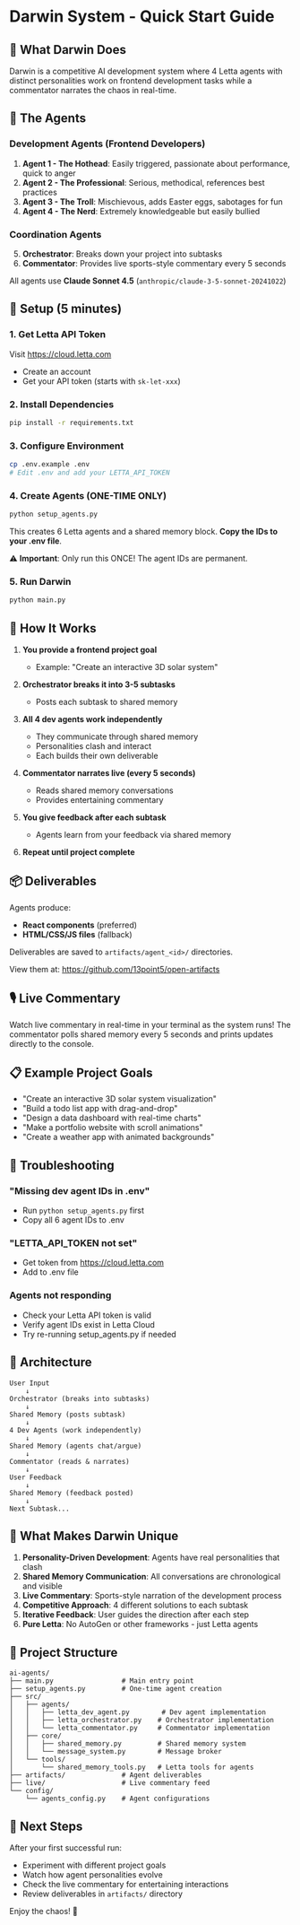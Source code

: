 # Darwin System - Quick Start Guide

## 🎯 What Darwin Does

Darwin is a competitive AI development system where 4 Letta agents with distinct personalities work on frontend development tasks while a commentator narrates the chaos in real-time.

## 🤖 The Agents

### Development Agents (Frontend Developers)
1. **Agent 1 - The Hothead**: Easily triggered, passionate about performance, quick to anger
2. **Agent 2 - The Professional**: Serious, methodical, references best practices
3. **Agent 3 - The Troll**: Mischievous, adds Easter eggs, sabotages for fun
4. **Agent 4 - The Nerd**: Extremely knowledgeable but easily bullied

### Coordination Agents
5. **Orchestrator**: Breaks down your project into subtasks
6. **Commentator**: Provides live sports-style commentary every 5 seconds

All agents use **Claude Sonnet 4.5** (`anthropic/claude-3-5-sonnet-20241022`)

## 🚀 Setup (5 minutes)

### 1. Get Letta API Token
Visit https://cloud.letta.com
- Create an account
- Get your API token (starts with `sk-let-xxx`)

### 2. Install Dependencies
```bash
pip install -r requirements.txt
```

### 3. Configure Environment
```bash
cp .env.example .env
# Edit .env and add your LETTA_API_TOKEN
```

### 4. Create Agents (ONE-TIME ONLY)
```bash
python setup_agents.py
```

This creates 6 Letta agents and a shared memory block. **Copy the IDs to your .env file**.

⚠️ **Important**: Only run this ONCE! The agent IDs are permanent.

### 5. Run Darwin
```bash
python main.py
```

## 💬 How It Works

1. **You provide a frontend project goal**
   - Example: "Create an interactive 3D solar system"

2. **Orchestrator breaks it into 3-5 subtasks**
   - Posts each subtask to shared memory

3. **All 4 dev agents work independently**
   - They communicate through shared memory
   - Personalities clash and interact
   - Each builds their own deliverable

4. **Commentator narrates live (every 5 seconds)**
   - Reads shared memory conversations
   - Provides entertaining commentary

5. **You give feedback after each subtask**
   - Agents learn from your feedback via shared memory

6. **Repeat until project complete**

## 📦 Deliverables

Agents produce:
- **React components** (preferred)
- **HTML/CSS/JS files** (fallback)

Deliverables are saved to `artifacts/agent_<id>/` directories.

View them at: https://github.com/13point5/open-artifacts

## 🎙️ Live Commentary

Watch live commentary in real-time in your terminal as the system runs!
The commentator polls shared memory every 5 seconds and prints updates directly to the console.

## 📋 Example Project Goals

- "Create an interactive 3D solar system visualization"
- "Build a todo list app with drag-and-drop"
- "Design a data dashboard with real-time charts"
- "Make a portfolio website with scroll animations"
- "Create a weather app with animated backgrounds"

## 🔧 Troubleshooting

### "Missing dev agent IDs in .env"
- Run `python setup_agents.py` first
- Copy all 6 agent IDs to .env

### "LETTA_API_TOKEN not set"
- Get token from https://cloud.letta.com
- Add to .env file

### Agents not responding
- Check your Letta API token is valid
- Verify agent IDs exist in Letta Cloud
- Try re-running setup_agents.py if needed

## 🎨 Architecture

```
User Input
    ↓
Orchestrator (breaks into subtasks)
    ↓
Shared Memory (posts subtask)
    ↓
4 Dev Agents (work independently)
    ↓
Shared Memory (agents chat/argue)
    ↓
Commentator (reads & narrates)
    ↓
User Feedback
    ↓
Shared Memory (feedback posted)
    ↓
Next Subtask...
```

## 🔮 What Makes Darwin Unique

1. **Personality-Driven Development**: Agents have real personalities that clash
2. **Shared Memory Communication**: All conversations are chronological and visible
3. **Live Commentary**: Sports-style narration of the development process
4. **Competitive Approach**: 4 different solutions to each subtask
5. **Iterative Feedback**: User guides the direction after each step
6. **Pure Letta**: No AutoGen or other frameworks - just Letta agents

## 📁 Project Structure

```
ai-agents/
├── main.py                 # Main entry point
├── setup_agents.py         # One-time agent creation
├── src/
│   ├── agents/
│   │   ├── letta_dev_agent.py        # Dev agent implementation
│   │   ├── letta_orchestrator.py    # Orchestrator implementation
│   │   └── letta_commentator.py     # Commentator implementation
│   ├── core/
│   │   ├── shared_memory.py         # Shared memory system
│   │   └── message_system.py        # Message broker
│   └── tools/
│       └── shared_memory_tools.py   # Letta tools for agents
├── artifacts/              # Agent deliverables
├── live/                   # Live commentary feed
└── config/
    └── agents_config.py    # Agent configurations
```

## 🎯 Next Steps

After your first successful run:
- Experiment with different project goals
- Watch how agent personalities evolve
- Check the live commentary for entertaining interactions
- Review deliverables in `artifacts/` directory

Enjoy the chaos! 🎉
